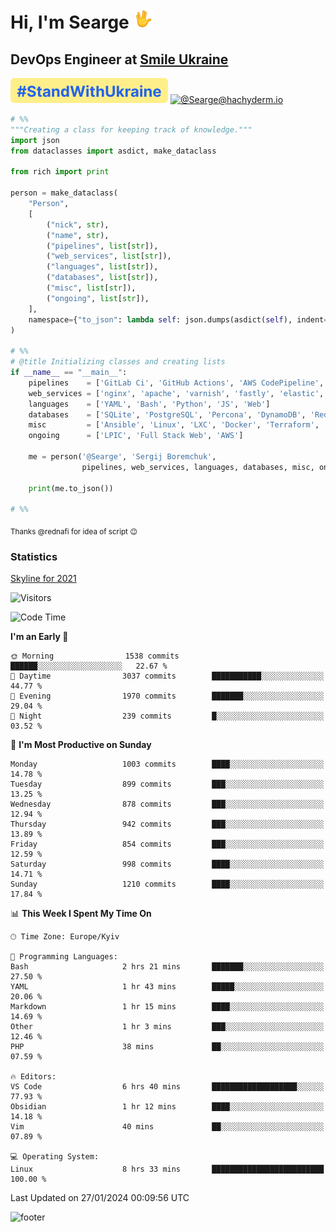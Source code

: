 # Hi, I'm Searge <img src="images/vulcan.webp" style="display: inline-block; margin: 0; height: 2rem" alt="Vulcan salute" />

## DevOps Engineer at [Smile Ukraine](https://smile-ukraine.com/en)

[![Stand With Ukraine](https://raw.githubusercontent.com/vshymanskyy/StandWithUkraine/main/badges/StandWithUkraine.svg)](https://stand-with-ukraine.pp.ua)
<a rel="me" href="https://hachyderm.io/@Searge">![@Searge@hachyderm.io](https://img.shields.io/badge/-@Searge-%232B90D9?logo=mastodon&logoColor=white)</a>

```python
# %%
"""Creating a class for keeping track of knowledge."""
import json
from dataclasses import asdict, make_dataclass

from rich import print

person = make_dataclass(
    "Person",
    [
        ("nick", str),
        ("name", str),
        ("pipelines", list[str]),
        ("web_services", list[str]),
        ("languages", list[str]),
        ("databases", list[str]),
        ("misc", list[str]),
        ("ongoing", list[str]),
    ],
    namespace={"to_json": lambda self: json.dumps(asdict(self), indent=4)},
)

# %%
# @title Initializing classes and creating lists
if __name__ == "__main__":
    pipelines    = ['GitLab Ci', 'GitHub Actions', 'AWS CodePipeline', 'Jenkins']
    web_services = ['nginx', 'apache', 'varnish', 'fastly', 'elastic', 'solr']
    languages    = ['YAML', 'Bash', 'Python', 'JS', 'Web']
    databases    = ['SQLite', 'PostgreSQL', 'Percona', 'DynamoDB', 'Redis']
    misc         = ['Ansible', 'Linux', 'LXC', 'Docker', 'Terraform', 'AWS']
    ongoing      = ['LPIC', 'Full Stack Web', 'AWS']

    me = person('@Searge', 'Sergij Boremchuk',
                pipelines, web_services, languages, databases, misc, ongoing)

    print(me.to_json())

# %%

```

<sub>Thanks @rednafi for idea of script :wink:</sub>

### Statistics

[Skyline for 2021](https://skyline.github.com/Searge/2021)

![Visitors](https://komarev.com/ghpvc/?username=searge&label=Profile%20views&color=0e75b6&style=flat) 
<!--START_SECTION:waka-->
![Code Time](http://img.shields.io/badge/Code%20Time-2%2C408%20hrs%205%20mins-blue)

**I'm an Early 🐤** 

```text
🌞 Morning                1538 commits        ██████░░░░░░░░░░░░░░░░░░░   22.67 % 
🌆 Daytime                3037 commits        ███████████░░░░░░░░░░░░░░   44.77 % 
🌃 Evening                1970 commits        ███████░░░░░░░░░░░░░░░░░░   29.04 % 
🌙 Night                  239 commits         █░░░░░░░░░░░░░░░░░░░░░░░░   03.52 % 
```
📅 **I'm Most Productive on Sunday** 

```text
Monday                   1003 commits        ████░░░░░░░░░░░░░░░░░░░░░   14.78 % 
Tuesday                  899 commits         ███░░░░░░░░░░░░░░░░░░░░░░   13.25 % 
Wednesday                878 commits         ███░░░░░░░░░░░░░░░░░░░░░░   12.94 % 
Thursday                 942 commits         ███░░░░░░░░░░░░░░░░░░░░░░   13.89 % 
Friday                   854 commits         ███░░░░░░░░░░░░░░░░░░░░░░   12.59 % 
Saturday                 998 commits         ████░░░░░░░░░░░░░░░░░░░░░   14.71 % 
Sunday                   1210 commits        ████░░░░░░░░░░░░░░░░░░░░░   17.84 % 
```


📊 **This Week I Spent My Time On** 

```text
🕑︎ Time Zone: Europe/Kyiv

💬 Programming Languages: 
Bash                     2 hrs 21 mins       ███████░░░░░░░░░░░░░░░░░░   27.50 % 
YAML                     1 hr 43 mins        █████░░░░░░░░░░░░░░░░░░░░   20.06 % 
Markdown                 1 hr 15 mins        ████░░░░░░░░░░░░░░░░░░░░░   14.69 % 
Other                    1 hr 3 mins         ███░░░░░░░░░░░░░░░░░░░░░░   12.46 % 
PHP                      38 mins             ██░░░░░░░░░░░░░░░░░░░░░░░   07.59 % 

🔥 Editors: 
VS Code                  6 hrs 40 mins       ███████████████████░░░░░░   77.93 % 
Obsidian                 1 hr 12 mins        ████░░░░░░░░░░░░░░░░░░░░░   14.18 % 
Vim                      40 mins             ██░░░░░░░░░░░░░░░░░░░░░░░   07.89 % 

💻 Operating System: 
Linux                    8 hrs 33 mins       █████████████████████████   100.00 % 
```


 Last Updated on 27/01/2024 00:09:56 UTC
<!--END_SECTION:waka-->

![footer](https://capsule-render.vercel.app/api?type=waving&color=gradient&customColorList=14,21&height=82&section=footer)

